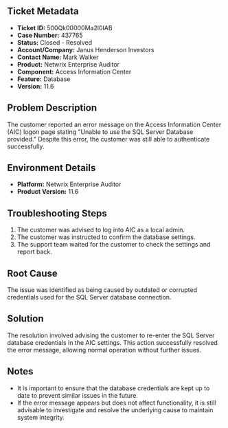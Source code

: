 ## Ticket Metadata
- **Ticket ID:** 500Qk00000Ma2l0IAB
- **Case Number:** 437765
- **Status:** Closed - Resolved
- **Account/Company:** Janus Henderson Investors
- **Contact Name:** Mark Walker
- **Product:** Netwrix Enterprise Auditor
- **Component:** Access Information Center
- **Feature:** Database
- **Version:** 11.6

## Problem Description
The customer reported an error message on the Access Information Center (AIC) logon page stating "Unable to use the SQL Server Database provided." Despite this error, the customer was still able to authenticate successfully.

## Environment Details
- **Platform:** Netwrix Enterprise Auditor
- **Product Version:** 11.6

## Troubleshooting Steps
1. The customer was advised to log into AIC as a local admin.
2. The customer was instructed to confirm the database settings.
3. The support team waited for the customer to check the settings and report back.

## Root Cause
The issue was identified as being caused by outdated or corrupted credentials used for the SQL Server database connection.

## Solution
The resolution involved advising the customer to re-enter the SQL Server database credentials in the AIC settings. This action successfully resolved the error message, allowing normal operation without further issues.

## Notes
- It is important to ensure that the database credentials are kept up to date to prevent similar issues in the future.
- If the error message appears but does not affect functionality, it is still advisable to investigate and resolve the underlying cause to maintain system integrity.